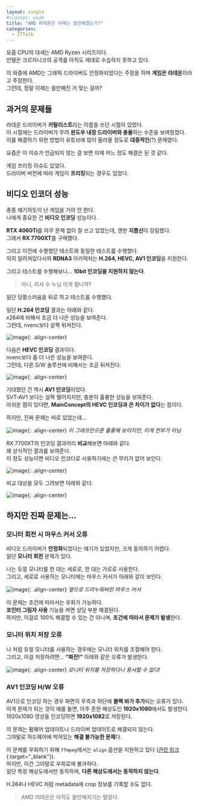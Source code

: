 ```yaml
---
layout: single
#classes: wide
title: "AMD 라데온은 이제는 쓸만해졌는가?"
categories:
  - ITTalk
---
```


요즘 CPU의 대세는 AMD Ryzen 시리즈이다.  
인텔은 크르자니크의 공격를 아직도 제대로 수습하지 못하고 있다.

이 와중에 AMD는 그래픽 드라이버도 안정화되었다는 주장을 하며 **게임은 라데온**이라고 주장한다.  
그런데, 정말 이제는 쓸만해진 거 맞는 걸까?

## 과거의 문제들

라데온 드라이버가 **카탈리스트**라는 이름을 쓰던 시절이 있었다.  
이 시절에는 드라이버가 무려 **윈도우 내장 드라이버와 충돌**하는 수준을 보여줬었다.  
이를 해결하기 위한 방법이 유튜브에 많이 올라올 정도로 **대중적인**(?) 문제였다.

요즘은 이 이슈가 언급되지 않는 걸 보면 이제 어느 정도 해결은 된 것 같다.

게임 프리징 이슈도 있었다.  
드라이버 버전에 따라 게임이 **프리징**되는 경우도 있었다.

## 비디오 인코더 성능

종종 얘기하듯이 난 게임을 거의 안 한다.  
나에게 중요한 건 **비디오 인코딩** 성능이다.

**RTX 4060Ti**를 아무 문제 없이 잘 쓰고 있었는데, 괜한 **지름신**이 강림했다.  
그래서 **RX 7700XT**를 구매했다.

그리고 이전에 수행했던 테스트와 동일한 테스트를 수행했다.  
익히 알려져있다시피 **RDNA3** 아키텍처는 **H.264, HEVC, AV1 인코딩**을 지원한다.

그리고 테스트를 수행해보니... **10bit 인코딩을 지원하지 않는다**.

<div class="quoteMachine">
  <div class="theQuoteLeft">
    <blockquote><span class="quotationMark quotationMark--left"></span >
아니, 리사 수 누님 이게 뭡니까?
    <span class="quotationMark quotationMark--right"></span ></blockquote>
  </div>
</div>

일단 당황스러움을 뒤로 하고 테스트를 수행했다.

일단 **H.264 인코딩** 결과는 아래와 같다.  
x264에 비해서 조금 더 나은 성능을 보여준다.  
그런데, nvenc보다 살짝 뒤쳐진다.

![image](</images/2024-06-24/1_H264s64_Q.png>){: .align-center}

다음은 **HEVC 인코딩** 결과이다.  
nvenc보다 좀 더 나은 성능을 보여준다.  
그런데, 다른 S/W 솔루션에 비해서는 조금 뒤쳐진다.

![image](</images/2024-06-24/2_HEVCs64_Q.png>){: .align-center}

기대했던 건 역시 **AV1 인코딩**이었다.  
SVT-AV1 보다는 살짝 떨어지지만, 충분히 훌륭한 성능을 보여준다.  
아쉬운 점이 있다면, **MainConcept의 HEVC 인코딩과 큰 차이가 없다**는 점이다.

하지만, 진짜 문제는 따로 있었는데...

![image](</images/2024-06-24/3_AV1s64_Q.png>){: .align-center}
*이 그래프만으론 훌륭해 보이지만, 이게 전부가 아님*

RX 7700XT의 인코딩 결과끼리 **비교**해보면 아래와 같다.  
꽤 상식적인 결과를 보여준다.  
이 정도 성능이면 비디오 인코더로 사용하기에는 큰 무리가 없어 보인다.

![image](</images/2024-06-24/4_AMFs64_Q.png>){: .align-center}

비교 대상을 모두 그려보면 아래와 같다.

![image](</images/2024-06-24/5_alls64_Q.png>){: .align-center}

## 하지만 진짜 문제는…

### 모니터 회전 시 마우스 커서 오류

비디오 드라이버가 **안정화**되었다는 얘기가 있었지만, 크게 동의하기 어렵다.  
일단 **모니터 회전** 문제가 있다.

나는 듀얼 모니터를 한 대는 세로로, 한 대는 가로로 사용한다.  
그리고, 세로로 사용하는 모니터에는 마우스 커서가 아래와 같이 보인다.

![image](</images/2024-06-24/20240624_130506400_iOSs64.jpg>){: .align-center}
*옆으로 드러누워버린 마우스 커서*

이 문제는 조건에 따라서는 우회가 가능하다.  
**포인터 그림자 사용** 기능을 켜면 상당 부분 해결된다.  
하지만, 이걸로 100% 해결할 수 있는 건 아니며, **조건에 따라서 문제가 발생**한다.

### 모니터 위치 저장 오류

나 처럼 듀얼 모니터를 사용하는 경우에는 모니터 위치를 조절해야 한다.  
그리고, 이걸 저장하려면... **“짜잔!”** 아래와 같은 오류가 발생한다.

![image](</images/2024-06-24/fails64_Q.png>){: .align-center}
*모니터 위치를 저장하다니 용서할 수 없다!*

### AV1 인코딩 H/W 오류

AV1으로 인코딩 하는 경우 화면의 우측과 하단에 **블랙 바가 추가**되는 오류가 있다.  
이게 문제가 되는 것이 예를 들면, 아주 흔한 해상도인 **1920x1080**에서도 발생한다.  
1920x1080 영상을 인코딩하면 **1920x1082**로 저장된다.

이 문제는 펌웨어 업데이트나 드라이버 업데이트로 해결되지 않는다.  
그야말로 하드웨어에 박혀있는 **해결 불가능한 문제**다.

이 문제를 우회하기 위해 `ffmpeg`에서는 `align` 옵션을 지원하고 있다 ([관련 링크](https://trac.ffmpeg.org/wiki/Encode/AV1#Align){:target="_blank"}).  
하지만, 이건 그야말로 우회로에 불과하다.  
일단 특정 해상도에서만 동작하며, **다른 해상도에서는 동작하지 않는다**.

H.264나 HEVC 처럼 metadata에 crop 정보를 기록할 수도 없다.

<div class="quoteMachine">
  <div class="theQuoteLeft">
    <blockquote><span class="quotationMark quotationMark--left"></span >
AMD 라데온은 아직도 쓸만해지기는 멀었다.
    <span class="quotationMark quotationMark--right"></span ></blockquote>
  </div>
</div>

